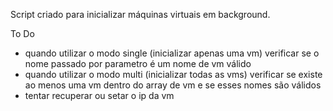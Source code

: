 Script criado para inicializar máquinas virtuais em background.

To Do
 - quando utilizar o modo single (inicializar apenas uma vm) verificar se o nome passado por parametro
 é um nome de vm válido
 - quando utilizar o modo multi (inicializar todas as vms) verificar se existe ao menos uma vm dentro 
 do array de vm e se esses nomes são válidos
 - tentar recuperar ou setar o ip da vm


